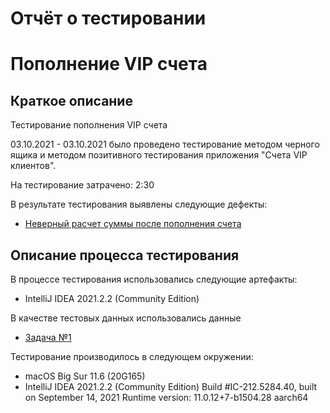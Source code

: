 # Отчёт о тестировании 
# Пополнение VIP счета

## Краткое описание 
Тестирование пополнения VIP счета 

03.10.2021 - 03.10.2021 было проведено тестирование методом черного ящика и методом позитивного тестирования приложения "Счета VIP клиентов".

На тестирование затрачено: 2:30

В результате тестирования выявлены следующие дефекты:
* [Неверный расчет суммы после пополнения счета](https://github.com/Sashka-sieg/money/issues/1#issue-1014487644)

## Описание процесса тестирования

В процессе тестирования использовались следующие артефакты:
* IntelliJ IDEA 2021.2.2 (Community Edition)

В качестве тестовых данных использовались данные
* [Задача №1](https://github.com/netology-code/javaqa-homeworks/blob/master/intro/MERGED.md)


Тестирование производилось в следующем окружении:
*  macOS Big Sur 11.6 (20G165)
* IntelliJ IDEA 2021.2.2 (Community Edition)
  Build #IC-212.5284.40, built on September 14, 2021
  Runtime version: 11.0.12+7-b1504.28 aarch64

